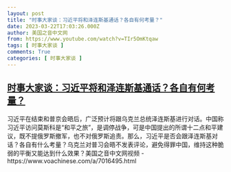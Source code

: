 ```yaml
---
layout: post
title: "时事大家谈：习近平将和泽连斯基通话？各自有何考量？"
date: 2023-03-22T17:03:26.000Z
author: 美国之音中文网
from: https://www.youtube.com/watch?v=TIr5OmKtqaw
tags: [ 时事大家谈 ]
comments: True
categories: [ 时事大家谈 ]
---
```

<!--1679504606000-->
[时事大家谈：习近平将和泽连斯基通话？各自有何考量？](https://www.youtube.com/watch?v=TIr5OmKtqaw)
------

<div>
习近平在结束和普京会晤后，广泛预计将跟乌克兰总统泽连斯基进行对话。中国称习近平访问莫斯科是“和平之旅”，是调停战争，可是中国提出的所谓十二点和平建议，既不提俄罗斯撤军，也不对俄罗斯追责。那么，习近平是否会跟泽连斯基对话？各自有什么考量？乌克兰对普习会晤不发表评论，避免得罪中国，维持这种脆弱的平衡又能达到什么效果？美国之音中文网视频 - https://www.voachinese.com/a/7016495.html
</div>
